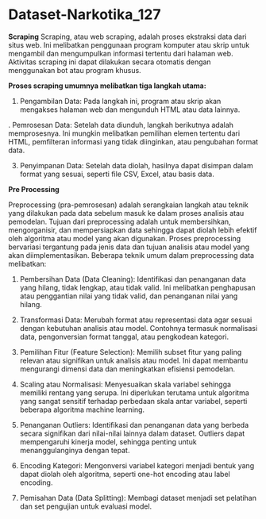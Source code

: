 # Dataset-Narkotika_127

**Scraping**
Scraping, atau web scraping, adalah proses ekstraksi data dari situs web. Ini melibatkan penggunaan program komputer atau skrip untuk mengambil dan mengumpulkan informasi tertentu dari halaman web. Aktivitas scraping ini dapat dilakukan secara otomatis dengan menggunakan bot atau program khusus.

**Proses scraping umumnya melibatkan tiga langkah utama:**
1. Pengambilan Data: Pada langkah ini, program atau skrip akan mengakses halaman web dan mengunduh HTML atau data lainnya.

. Pemrosesan Data: Setelah data diunduh, langkah berikutnya adalah memprosesnya. Ini mungkin melibatkan pemilihan elemen tertentu dari HTML, pemfilteran informasi yang tidak diinginkan, atau pengubahan format data.

3. Penyimpanan Data: Setelah data diolah, hasilnya dapat disimpan dalam format yang sesuai, seperti file CSV, Excel, atau basis data.

**Pre Processing**

Preprocessing (pra-pemrosesan) adalah serangkaian langkah atau teknik yang dilakukan pada data sebelum masuk ke dalam proses analisis atau pemodelan. Tujuan dari preprocessing adalah untuk membersihkan, mengorganisir, dan mempersiapkan data sehingga dapat diolah lebih efektif oleh algoritma atau model yang akan digunakan. Proses preprocessing bervariasi tergantung pada jenis data dan tujuan analisis atau model yang akan diimplementasikan. Beberapa teknik umum dalam preprocessing data melibatkan:

1. Pembersihan Data (Data Cleaning): Identifikasi dan penanganan data yang hilang, tidak lengkap, atau tidak valid. Ini melibatkan penghapusan atau penggantian nilai yang tidak valid, dan penanganan nilai yang hilang.

2. Transformasi Data: Merubah format atau representasi data agar sesuai dengan kebutuhan analisis atau model. Contohnya termasuk normalisasi data, pengonversian format tanggal, atau pengkodean kategori.

3. Pemilihan Fitur (Feature Selection): Memilih subset fitur yang paling relevan atau signifikan untuk analisis atau model. Ini dapat membantu mengurangi dimensi data dan meningkatkan efisiensi pemodelan.

4. Scaling atau Normalisasi: Menyesuaikan skala variabel sehingga memiliki rentang yang serupa. Ini diperlukan terutama untuk algoritma yang sangat sensitif terhadap perbedaan skala antar variabel, seperti beberapa algoritma machine learning.

5. Penanganan Outliers: Identifikasi dan penanganan data yang berbeda secara signifikan dari nilai-nilai lainnya dalam dataset. Outliers dapat mempengaruhi kinerja model, sehingga penting untuk menanggulanginya dengan tepat.

6. Encoding Kategori: Mengonversi variabel kategori menjadi bentuk yang dapat diolah oleh algoritma, seperti one-hot encoding atau label encoding.

7. Pemisahan Data (Data Splitting): Membagi dataset menjadi set pelatihan dan set pengujian untuk evaluasi model.
